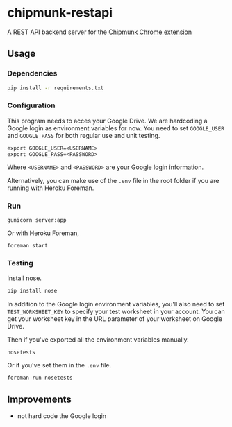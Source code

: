 # chipmunk-restapi

A REST API backend server for the [Chipmunk Chrome extension](https://github.com/GlassyMedia/chipmunk-chrome-extension)

## Usage

### Dependencies

```sh
pip install -r requirements.txt
```

### Configuration

This program needs to acces your Google Drive. We are hardcoding a Google login as environment variables for now.
You need to set `GOOGLE_USER` and `GOOGLE_PASS` for both regular use and unit testing.

```
export GOOGLE_USER=<USERNAME>
export GOOGLE_PASS=<PASSWORD>
```

Where `<USERNAME>` and `<PASSWORD>` are your Google login information.

Alternatively, you can make use of the `.env` file in the root folder if you are running with Heroku Foreman.

### Run

```
gunicorn server:app
```

Or with Heroku Foreman,

```
foreman start
```

### Testing

Install nose.

```sh
pip install nose
```

In addition to the Google login environment variables, you'll also need to set
`TEST_WORKSHEET_KEY` to specify your test worksheet in your account. You can
get your worksheet key in the URL parameter of your worksheet on Google Drive.

Then if you've exported all the environment variables manually.

```
nosetests
```

Or if you've set them in the `.env` file.

```
foreman run nosetests
```

## Improvements

- not hard code the Google login
